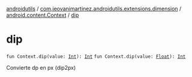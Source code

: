 [androidutils](../../index.md) / [com.jeovanimartinez.androidutils.extensions.dimension](../index.md) / [android.content.Context](index.md) / [dip](./dip.md)

# dip

`fun Context.dip(value: `[`Int`](https://kotlinlang.org/api/latest/jvm/stdlib/kotlin/-int/index.html)`): `[`Int`](https://kotlinlang.org/api/latest/jvm/stdlib/kotlin/-int/index.html)
`fun Context.dip(value: `[`Float`](https://kotlinlang.org/api/latest/jvm/stdlib/kotlin/-float/index.html)`): `[`Int`](https://kotlinlang.org/api/latest/jvm/stdlib/kotlin/-int/index.html)

Convierte dp en px (dip2px)

